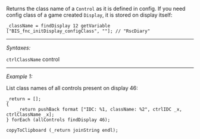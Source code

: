 Returns the class name of a `Control` as it is defined in config. If you need config class of a game created `Display`, it is stored on display itself:

```sqf
_className = findDisplay 12 getVariable ["BIS_fnc_initDisplay_configClass", ""]; // "RscDiary"
```


---
*Syntaxes:*

`ctrlClassName` control

---
*Example 1:*

List class names of all controls present on display 46:

```sqf
_return = [];
{
	_return pushBack format ["IDC: %1, className: %2", ctrlIDC _x, ctrlClassName _x];
} forEach (allControls findDisplay 46);

copyToClipboard (_return joinString endl);
```
